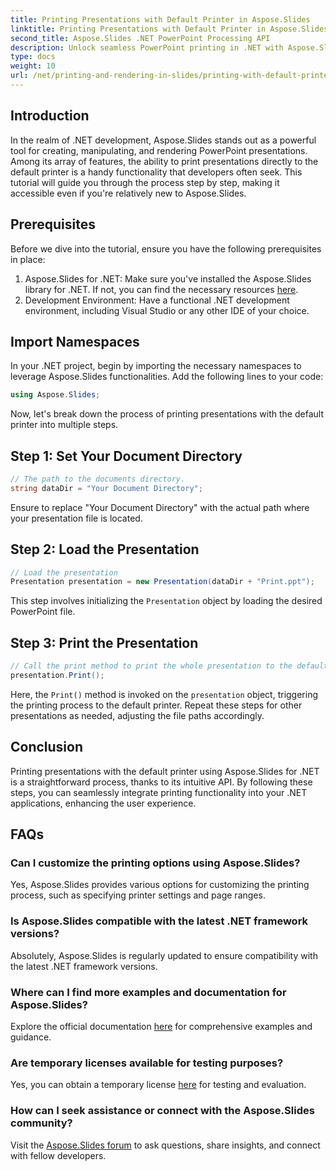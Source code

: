 ```yaml
---
title: Printing Presentations with Default Printer in Aspose.Slides
linktitle: Printing Presentations with Default Printer in Aspose.Slides
second_title: Aspose.Slides .NET PowerPoint Processing API
description: Unlock seamless PowerPoint printing in .NET with Aspose.Slides. Follow our step-by-step guide for easy integration. Elevate your application's functionality now!
type: docs
weight: 10
url: /net/printing-and-rendering-in-slides/printing-with-default-printer/
---
```

## Introduction
In the realm of .NET development, Aspose.Slides stands out as a powerful tool for creating, manipulating, and rendering PowerPoint presentations. Among its array of features, the ability to print presentations directly to the default printer is a handy functionality that developers often seek. This tutorial will guide you through the process step by step, making it accessible even if you're relatively new to Aspose.Slides.
## Prerequisites
Before we dive into the tutorial, ensure you have the following prerequisites in place:
1. Aspose.Slides for .NET: Make sure you've installed the Aspose.Slides library for .NET. If not, you can find the necessary resources [here](https://releases.aspose.com/slides/net/).
2. Development Environment: Have a functional .NET development environment, including Visual Studio or any other IDE of your choice.
## Import Namespaces
In your .NET project, begin by importing the necessary namespaces to leverage Aspose.Slides functionalities. Add the following lines to your code:
```csharp
using Aspose.Slides;
```
Now, let's break down the process of printing presentations with the default printer into multiple steps.
## Step 1: Set Your Document Directory
```csharp
// The path to the documents directory.
string dataDir = "Your Document Directory";
```
Ensure to replace "Your Document Directory" with the actual path where your presentation file is located.
## Step 2: Load the Presentation
```csharp
// Load the presentation
Presentation presentation = new Presentation(dataDir + "Print.ppt");
```
This step involves initializing the `Presentation` object by loading the desired PowerPoint file.
## Step 3: Print the Presentation
```csharp
// Call the print method to print the whole presentation to the default printer
presentation.Print();
```
Here, the `Print()` method is invoked on the `presentation` object, triggering the printing process to the default printer.
Repeat these steps for other presentations as needed, adjusting the file paths accordingly.
## Conclusion
Printing presentations with the default printer using Aspose.Slides for .NET is a straightforward process, thanks to its intuitive API. By following these steps, you can seamlessly integrate printing functionality into your .NET applications, enhancing the user experience.
## FAQs
### Can I customize the printing options using Aspose.Slides?
Yes, Aspose.Slides provides various options for customizing the printing process, such as specifying printer settings and page ranges.
### Is Aspose.Slides compatible with the latest .NET framework versions?
Absolutely, Aspose.Slides is regularly updated to ensure compatibility with the latest .NET framework versions.
### Where can I find more examples and documentation for Aspose.Slides?
Explore the official documentation [here](https://reference.aspose.com/slides/net/) for comprehensive examples and guidance.
### Are temporary licenses available for testing purposes?
Yes, you can obtain a temporary license [here](https://purchase.aspose.com/temporary-license/) for testing and evaluation.
### How can I seek assistance or connect with the Aspose.Slides community?
Visit the [Aspose.Slides forum](https://forum.aspose.com/c/slides/11) to ask questions, share insights, and connect with fellow developers.
